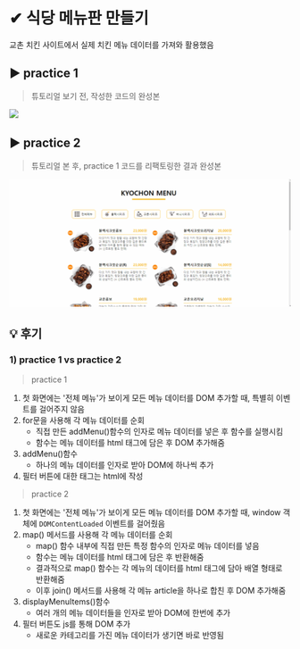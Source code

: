 # ✔ 식당 메뉴판 만들기

교촌 치킨 사이트에서 실제 치킨 메뉴 데이터를 가져와 활용했음

## ▶ practice 1

> 튜토리얼 보기 전, 작성한 코드의 완성본

![](../gif/식당메뉴판만들기1.gif)


## ▶ practice 2

> 튜토리얼 본 후, practice 1 코드를 리팩토링한 결과 완성본

![](../gif/식당메뉴판만들기2.gif)



## 💡 후기

### 1) practice 1 vs practice 2

> practice 1
1. 첫 화면에는 '전체 메뉴'가 보이게 모든 메뉴 데이터를 DOM 추가할 때, 특별히 이벤트를 걸어주지 않음
2. for문을 사용해 각 메뉴 데이터를 순회
   - 직접 만든 addMenu()함수의 인자로 메뉴 데이터를 넣은 후 함수를 실행시킴
   - 함수는 메뉴 데이터를 html 태그에 담은 후 DOM 추가해줌
3. addMenu()함수
   - 하나의 메뉴 데이터를 인자로 받아 DOM에 하나씩 추가
4. 필터 버튼에 대한 태그는 html에 작성

> practice 2
1. 첫 화면에는 '전체 메뉴'가 보이게 모든 메뉴 데이터를 DOM 추가할 때, window 객체에 `DOMContentLoaded` 이벤트를 걸어줬음
2. map() 메서드를 사용해 각 메뉴 데이터를 순회
   - map() 함수 내부에 직접 만든 특정 함수의 인자로 메뉴 데이터를 넣음
   - 함수는 메뉴 데이터를 html 태그에 담은 후 반환해줌
   - 결과적으로 map() 함수는 각 메뉴의 데이터를 html 태그에 담아 배열 형태로 반환해줌
   - 이후 join() 메서드를 사용해 각 메뉴 article을 하나로 합친 후 DOM 추가해줌
3. displayMenuItems()함수
   - 여러 개의 메뉴 데이터들을 인자로 받아 DOM에 한번에 추가
4. 필터 버튼도 js를 통해 DOM 추가
   - 새로운 카테고리를 가진 메뉴 데이터가 생기면 바로 반영됨